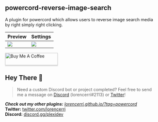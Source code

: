 ## powercord-reverse-image-search

A plugin for powercord which allows users to reverse image search media by right simply right clicking.

| Preview                              | Settings                            |
| ------------------------------------ | ----------------------------------- |
| ![](https://i.imgur.com/xU5kgeo.png) | ![](https://i.plexidev.org/fXQj2oN) |

<a href="https://www.buymeacoffee.com/lorencerri" target="_blank"><img src="https://www.buymeacoffee.com/assets/img/custom_images/orange_img.png" alt="Buy Me A Coffee" style="height: 41px !important;width: 174px !important;box-shadow: 0px 3px 2px 0px rgba(190, 190, 190, 0.5) !important;-webkit-box-shadow: 0px 3px 2px 0px rgba(190, 190, 190, 0.5) !important;" ></a>

## Hey There 👋

> Need a custom Discord bot or project completed? Feel free to send me a message on [Discord](https://discord.gg/plexidev) (lorencerri#2113) or [Twitter](https://twitter.com/lorencerri)!

***Check out my other plugins:** [lorencerri.github.io/?tag=powercord](https://lorencerri.github.io/?tag=powercord)* <br>
**Twitter:** [twitter.com/lorencerri](https://twitter.com/lorencerri) <br>
**Discord:** [discord.gg/plexidev](https://discord.gg/plexidev)
